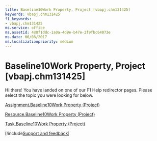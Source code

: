 ```yaml
---
title: Baseline10Work Property, Project [vbapj.chm131425]
keywords: vbapj.chm131425
f1_keywords:
- vbapj.chm131425
ms.service: office
ms.assetid: 488f1ddc-1a0a-4d9e-b47e-2f9fbc64073e
ms.date: 06/08/2017
ms.localizationpriority: medium
---
```



# Baseline10Work Property, Project [vbapj.chm131425]

Hi there! You have landed on one of our F1 Help redirector pages. Please select the topic you were looking for below.

[Assignment.Baseline10Work Property (Project)](https://msdn.microsoft.com/library/e6b020f7-c2cd-cb15-d77f-bc384ed1d934%28Office.15%29.aspx)

[Resource.Baseline10Work Property (Project)](https://msdn.microsoft.com/library/a441f23c-69ad-e5c7-d258-6c6dce406b65%28Office.15%29.aspx)

[Task.Baseline10Work Property (Project)](https://msdn.microsoft.com/library/7af59ce0-3376-1b39-4b7f-ae4fb7e8800b%28Office.15%29.aspx)

[!include[Support and feedback](~/includes/feedback-boilerplate.md)]